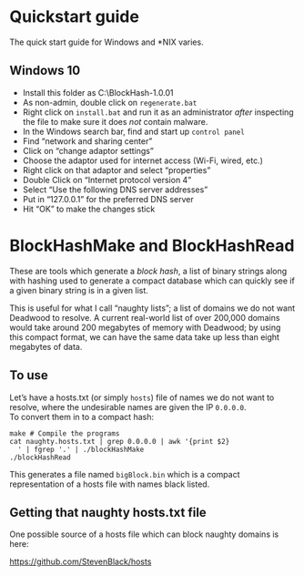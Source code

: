 # Quickstart guide

The quick start guide for Windows and *NIX varies.

## Windows 10

* Install this folder as C:\BlockHash-1.0.01
* As non-admin, double click on `regenerate.bat`
* Right click on `install.bat` and run it as an administrator *after* 
  inspecting the file to make sure it does *not* contain malware.
* In the Windows search bar, find and start up `control panel`
* Find “network and sharing center”
* Click on “change adaptor settings”
* Choose the adaptor used for internet access (Wi-Fi, wired, etc.)
* Right click on that adaptor and select “properties”
* Double Click on “Internet protocol version 4”
* Select “Use the following DNS server addresses”
* Put in “127.0.0.1” for the preferred DNS server
* Hit “OK” to make the changes stick

# BlockHashMake and BlockHashRead

These are tools which generate a *block hash*, a list of binary strings 
along with hashing used to generate a compact database which can quickly
see if a given binary string is in a given list.

This is useful for what I call “naughty lists”; a list of domains we 
do not want Deadwood to resolve.  A current real-world list of over 200,000
domains would take around 200 megabytes of memory with Deadwood; by using
this compact format, we can have the same data take up less than eight
megabytes of data.

## To use

Let’s have a hosts.txt (or simply `hosts`) file of names we do not
want to resolve, where the undesirable names are given the IP `0.0.0.0`.  
To convert them in to a compact hash:

```
make # Compile the programs
cat naughty.hosts.txt | grep 0.0.0.0 | awk '{print $2}
  ' | fgrep '.' | ./blockHashMake 
./blockHashRead
```

This generates a file named `bigBlock.bin` which is a compact representation
of a hosts file with names black listed.

## Getting that naughty hosts.txt file

One possible source of a hosts file which can block naughty domains is
here:

https://github.com/StevenBlack/hosts



